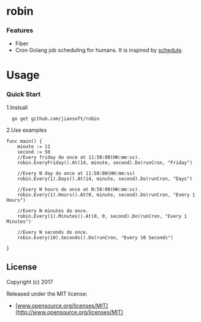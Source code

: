 # robin


### Features

* Fiber
* Cron Golang job scheduling for humans. It is inspired by [schedule](<https://github.com/dbader/schedule>).
  


Usage
================

### Quick Start

1.Instsall
~~~
  go get github.com/jiansoft/robin
~~~

2.Use examples
~~~ golang
func main() {
    minute := 11
	second := 50
	//Every friday do once at 11:50:00(HH:mm:ss).
	robin.EveryFriday().At(14, minute, second).Do(runCron, "Friday")

	//Every N day do once at 11:50:00(HH:mm:ss)
	robin.Every(1).Days().At(14, minute, second).Do(runCron, "Days")

	//Every N hours do once at N:50:00(HH:mm:ss).
	robin.Every(1).Hours().At(0, minute, second).Do(runCron, "Every 1 Hours")

	//Every N minutes do once.
	robin.Every(1).Minutes().At(0, 0, second).Do(runCron, "Every 1 Minutes")

	//Every N seconds do once.
	robin.Every(10).Seconds().Do(runCron, "Every 10 Seconds")

}
~~~

## License

Copyright (c) 2017

Released under the MIT license:

- [www.opensource.org/licenses/MIT](http://www.opensource.org/licenses/MIT)